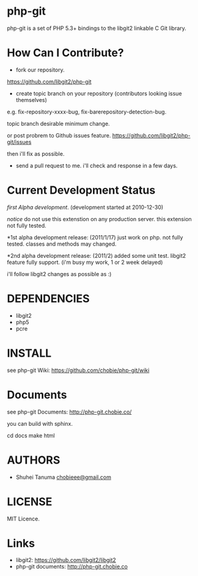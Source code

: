 php-git
=======================================================

php-git is a set of PHP 5.3+ bindings to the libgit2 linkable C Git library.

How Can I Contribute?
=======================================================

* fork our repository.

<https://github.com/libgit2/php-git>

* create topic branch on your repository (contributors looking issue
themselves)

e.g. fix-repository-xxxx-bug, fix-barerepository-detection-bug.

  topic branch desirable minimum change.

  or post probrem to Github issues feature.
  https://github.com/libgit2/php-git/issues

  then i'll fix as possible.

* send a pull request to me. i'll check and response in a few days.


Current Development Status
=======================================================

*first Alpha development*.
(development started at 2010-12-30)

*notice* do not use this extenstion on any production server. this extension not fully tested.

*1st alpha development release: (2011/1/17)
just work on php. not fully tested. classes and methods may changed.

*2nd alpha development release: (2011/2)
added some unit test. libgit2 feature fully support.
(i'm busy my work, 1 or 2 week delayed)

i'll follow libgit2 changes as possible as :)

DEPENDENCIES
=======================================================

* libgit2
* php5
* pcre

INSTALL
=======================================================

see php-git Wiki: <https://github.com/chobie/php-git/wiki>


Documents
=======================================================

see php-git Documents: <http://php-git.chobie.co/>

you can build with sphinx.

  cd docs
  make html

AUTHORS
=======================================================

* Shuhei Tanuma <chobieee@gmail.com>

LICENSE
=======================================================

MIT Licence.


Links
=======================================================

* libgit2: <https://github.com/libgit2/libgit2>
* php-git documents: <http://php-git.chobie.co>